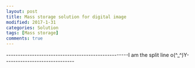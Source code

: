 ```yaml
---
layout: post
title: Mass storage solution for digital image
modified: 2017-1-31
categories: Solution
tags: [Mass storage]
comments: true
---
```



----------------------------------------------------I am the split line o(^_^)Y------------------------------













